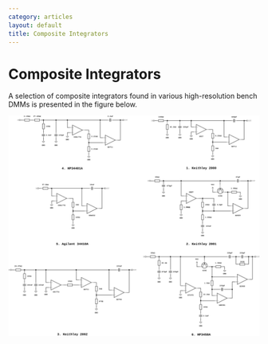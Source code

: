 ```yaml
---
category: articles
layout: default
title: Composite Integrators
---
```


# Composite Integrators

A selection of composite integrators found in various high-resolution bench DMMs is presented in the figure below.

![Composite Integrators](/assets/img/Composite_Integrators/Composite_Integrators.svg)